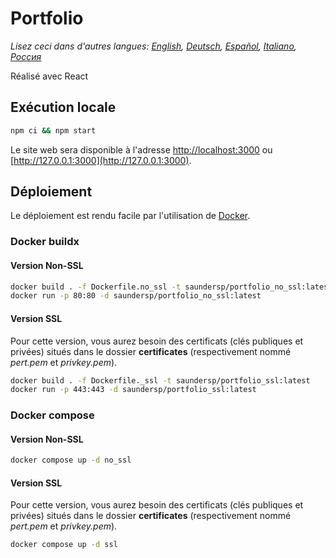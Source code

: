 # Portfolio

_Lisez ceci dans d'autres langues: [English](README.md), [Deutsch](README.de.md), [Español](README.es.md), [Italiano](README.it.md), [Россия](README.ru.md)_

Réalisé avec React

## Exécution locale

```bash
npm ci && npm start
```

Le site web sera disponible à l'adresse [http://localhost:3000](http://localhost:3000) ou [http://127.0.0.1:3000](http://127.0.0.1:3000).

## Déploiement

Le déploiement est rendu facile par l'utilisation de [Docker](https://docs.docker.com/).

### Docker buildx

#### Version Non-SSL

```bash
docker build . -f Dockerfile.no_ssl -t saundersp/portfolio_no_ssl:latest
docker run -p 80:80 -d saundersp/portfolio_no_ssl:latest
```

#### Version SSL

Pour cette version, vous aurez besoin des certificats (clés publiques et privées) situés dans le dossier **certificates** (respectivement nommé _pert.pem_ et _privkey.pem_).

```bash
docker build . -f Dockerfile._ssl -t saundersp/portfolio_ssl:latest
docker run -p 443:443 -d saundersp/portfolio_ssl:latest
```

### Docker compose

#### Version Non-SSL

```bash
docker compose up -d no_ssl
```

#### Version SSL

Pour cette version, vous aurez besoin des certificats (clés publiques et privées) situés dans le dossier **certificates** (respectivement nommé _pert.pem_ et _privkey.pem_).

```bash
docker compose up -d ssl
```
